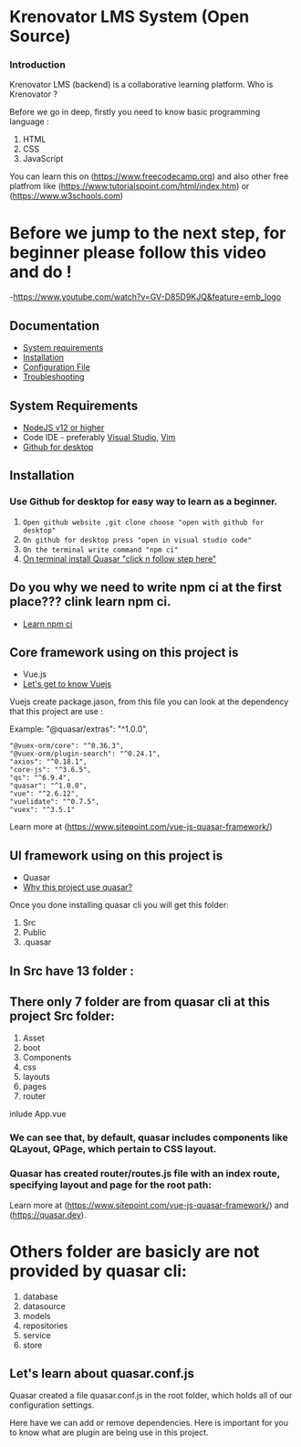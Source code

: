 # Krenovator LMS System (Open Source)

### Introduction

Krenovator LMS (backend) is a collaborative learning platform. Who is Krenovator ?

Before we go in deep, firstly you need to know basic programming language :

1. HTML
2. CSS
3. JavaScript

You can learn this on (https://www.freecodecamp.org) and also other free platfrom like (https://www.tutorialspoint.com/html/index.htm) or (https://www.w3schools.com)

# Before we jump to the next step, for beginner please follow this video and do !

-https://www.youtube.com/watch?v=GV-D85D9KJQ&feature=emb_logo


## Documentation

- [System requirements](#system-requirements)
- [Installation](#installation)
- [Configuration File](#configuration-file)
- [Troubleshooting](#)

## System Requirements

- [NodeJS v12 or higher](https://nodejs.org/en/)
- Code IDE - preferably [Visual Studio](https://code.visualstudio.com/), [Vim](https://www.vim.org/)
- [Github for desktop](https://docs.github.com/en/desktop/installing-and-configuring-github-desktop/installing-github-desktop)

## Installation

### Use Github for desktop for easy way to learn as a beginner.

1. `Open github website ,git clone choose "open with github for desktop"`
2. `On github for desktop press "open in visual studio code" `
3. `On the terminal write command "npm ci"`
4. [On terminal install Quasar "click n follow step here"](https://quasar.dev/quasar-cli/installation) 

 ## Do you why we need to write npm ci at the first place??? clink learn npm ci.
 - [Learn npm ci  ](https://docs.npmjs.com/cli/v7/commands/npm-ci)

## Core framework using on this project is

- Vue.js 
 - [Let's get to know Vuejs ](https://vuejs.org/v2/guide/)

Vuejs create package.jason,
from this file you can look at the dependency that this project are use :

Example:
"@quasar/extras": "^1.0.0",

    "@vuex-orm/core": "^0.36.3",
    "@vuex-orm/plugin-search": "^0.24.1",
    "axios": "^0.18.1",
    "core-js": "^3.6.5",
    "qs": "^6.9.4",
    "quasar": "^1.0.0",
    "vue": "^2.6.12",
    "vuelidate": "^0.7.5",
    "vuex": "^3.5.1"

Learn more at (https://www.sitepoint.com/vue-js-quasar-framework/)

## UI framework using on this project  is

- Quasar
 - [Why this  project use quasar? ](https://quasar.dev/introduction-to-quasar)

Once you done installing quasar cli you will get this folder:

1. Src
2. Public
3. .quasar

## In Src have 13 folder :

## There only 7 folder are from quasar  cli at this project Src folder:

1. Asset
2. boot
3. Components
4. css
5. layouts
6. pages
7. router

inlude App.vue

 ###  We can see that, by default, quasar includes components like QLayout, QPage, which pertain to CSS layout.
 ### Quasar has created router/routes.js file with an index route, specifying layout and page for the root path:

 Learn more at (https://www.sitepoint.com/vue-js-quasar-framework/) and (https://quasar.dev).

# Others folder are basicly are not provided by quasar cli:

1. database
2. datasource
3. models
4. repositories
5. service
6. store

## Let's learn about quasar.conf.js 

 Quasar created a file quasar.conf.js in the root folder, which holds all of our configuration settings.

 Here have  we can add or remove dependencies.
 Here is important for you to know what are plugin are being use in this project.

